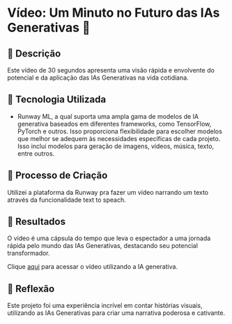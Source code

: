 # Vídeo: Um Minuto no Futuro das IAs Generativas 🎥

## 📒 Descrição
Este vídeo de 30 segundos apresenta uma visão rápida e envolvente do potencial e da aplicação das IAs Generativas na vida cotidiana.

## 🤖 Tecnologia Utilizada
- Runway ML, a qual suporta uma ampla gama de modelos de IA generativa baseados em diferentes frameworks, como TensorFlow, PyTorch e outros. Isso proporciona flexibilidade para escolher modelos que melhor se adequem às necessidades específicas de cada projeto. Isso inclui modelos para geração de imagens, vídeos, música, texto, entre outros.

## 🧐 Processo de Criação
Utilizei a plataforma da Runway pra fazer um vídeo narrando um texto através da funcionalidade text to speach.

## 🚀 Resultados
O vídeo é uma cápsula do tempo que leva o espectador a uma jornada rápida pelo mundo das IAs Generativas, destacando seu potencial transformador.

Clique [aqui](https://mega.nz/file/PtUSgLCC#fZ0DqwAKzinh5dBixAbDSdDGgnwUYEkdbnCAGJtREJk) para acessar o vídeo utilizando a IA generativa.

## 💭 Reflexão
Este projeto foi uma experiência incrível em contar histórias visuais, utilizando as IAs Generativas para criar uma narrativa poderosa e cativante.
